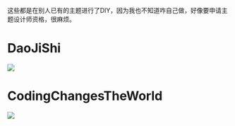这些都是在别人已有的主题进行了DIY，因为我也不知道咋自己做，好像要申请主题设计师资格，很麻烦。

# DaoJiShi

![](C:\Users\meethigher\Desktop\息屏\DaoJiShi\drawable\preview_aod_small_0.jpg)

# CodingChangesTheWorld

![](C:\Users\meethigher\Desktop\息屏\CodingChangesTheWorld\drawable\preview_aod_small_0.jpg)